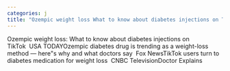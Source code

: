 ```yaml
---
categories: j
title: "Ozempic weight loss What to know about diabetes injections on TikTok  USA TODAY"
---
```

Ozempic weight loss: What to know about diabetes injections on TikTok&nbsp;&nbsp;USA TODAYOzempic diabetes drug is trending as a weight-loss method — here"s why and what doctors say&nbsp;&nbsp;Fox NewsTikTok users turn to diabetes medication for weight loss&nbsp;&nbsp;CNBC TelevisionDoctor Explains 